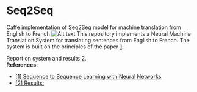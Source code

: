 # Seq2Seq
Caffe implementation of Seq2Seq model for machine translation from English to French
![Alt text](https://people.umass.edu/~jdhaliwal/img/LSTMTrain.jpg "Optional title")
This repository implements a Neural Machine Translation System for translating sentences from English to French. 
The system is built on the principles of the paper [1](http://papers.nips.cc/paper/5346-sequence-to-sequence-learning-with-neural-networks.pdf).

Report on system and results [2](https://people.umass.edu/~jdhaliwal/files/s2s.pdf). <br />
**References:**

* [ [1] Sequence to Sequence Learning with Neural Networks](http://papers.nips.cc/paper/5346-sequence-to-sequence-learning-with-neural-networks.pdf)
* [ [2] Results: ](https://people.umass.edu/~jdhaliwal/files/s2s.pdf)
